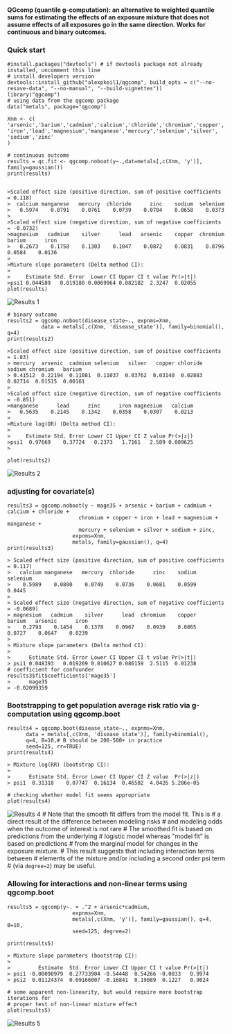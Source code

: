 #### QGcomp (quantile g-computation): an alternative to weighted quantile sums for estimating the effects of an exposure mixture that does not assume effects of all exposures go in the same direction. Works for continuous and binary outcomes.



### Quick start

    #install.packages("devtools") # if devtools package not already installed, uncomment this line
    # install developers version
    devtools::install_github("alexpkeil1/qgcomp", build_opts = c("--no-resave-data", "--no-manual", "--build-vignettes"))
    library("qgcomp")
    # using data from the qgcomp package
    data("metals", package="qgcomp")
    
    Xnm <- c(
    'arsenic','barium','cadmium','calcium','chloride','chromium','copper',
    'iron','lead','magnesium','manganese','mercury','selenium','silver',
    'sodium','zinc'
    )
    
    # continuous outcome
    results = qc.fit <- qgcomp.noboot(y~.,dat=metals[,c(Xnm, 'y')], family=gaussian())
    print(results)

    
    >Scaled effect size (positive direction, sum of positive coefficients = 0.118)
    >  calcium manganese   mercury  chloride      zinc    sodium  selenium 
    >   0.5974    0.0791    0.0761    0.0739    0.0704    0.0658    0.0373 
    >
    >Scaled effect size (negative direction, sum of negative coefficients = -0.0732)
    >magnesium   cadmium    silver      lead   arsenic    copper  chromium    barium      iron 
    >   0.2673    0.1758    0.1303    0.1047    0.0872    0.0831    0.0796    0.0584    0.0136 
    >
    >Mixture slope parameters (Delta method CI):
    >
    >     Estimate Std. Error  Lower CI Upper CI t value Pr(>|t|)
    >psi1 0.044589   0.019180 0.0069964 0.082182  2.3247  0.02055    
    plot(results)
![Results 1](inst/fig/res1.png)
    
    # binary outcome
    results2 = qgcomp.noboot(disease_state~., expnms=Xnm, 
               data = metals[,c(Xnm, 'disease_state')], family=binomial(), q=4)
    print(results2)
    
    >Scaled effect size (positive direction, sum of positive coefficients = 1.83)
    > mercury  arsenic  cadmium selenium   silver   copper chloride   sodium chromium   barium 
    > 0.41512  0.22194  0.11081  0.11037  0.03762  0.03140  0.02883  0.02714  0.01515  0.00161 
    >
    >Scaled effect size (negative direction, sum of negative coefficients = -0.851)
    >manganese      lead      zinc      iron magnesium   calcium 
    >   0.5635    0.2145    0.1342    0.0358    0.0307    0.0213 
    >
    >Mixture log(OR) (Delta method CI):
    >
    >     Estimate Std. Error Lower CI Upper CI Z value Pr(>|z|)
    >psi1  0.97669    0.37724   0.2373   1.7161   2.589 0.009625
    >
        
    plot(results2)
![Results 2](inst/fig/res2.png)
    
### adjusting for covariate(s)
    results3 = qgcomp.noboot(y ~ mage35 + arsenic + barium + cadmium + calcium + chloride + 
                           chromium + copper + iron + lead + magnesium + manganese + 
                           mercury + selenium + silver + sodium + zinc,
                         expnms=Xnm,
                         metals, family=gaussian(), q=4)
    print(results3)
    
    > Scaled effect size (positive direction, sum of positive coefficients = 0.117)
    >   calcium manganese   mercury  chloride      zinc    sodium  selenium 
    >    0.5989    0.0800    0.0749    0.0736    0.0681    0.0599    0.0445 
    > 
    > Scaled effect size (negative direction, sum of negative coefficients = -0.0689)
    > magnesium   cadmium    silver      lead  chromium    copper    barium   arsenic      iron 
    >    0.2793    0.1454    0.1378    0.0967    0.0930    0.0865    0.0727    0.0647    0.0239 
    > 
    > Mixture slope parameters (Delta method CI):
    > 
    >      Estimate Std. Error Lower CI Upper CI t value Pr(>|t|)
    > psi1 0.048393   0.019269 0.010627 0.086159  2.5115  0.01238
    # coefficient for confounder
    results3$fit$coefficients['mage35']
    >      mage35 
    > -0.02099359 


### Bootstrapping to get population average risk ratio via g-computation using qgcomp.boot
    results4 = qgcomp.boot(disease_state~., expnms=Xnm, 
          data = metals[,c(Xnm, 'disease_state')], family=binomial(), 
          q=4, B=10,# B should be 200-500+ in practice
          seed=125, rr=TRUE)
    print(results4)
    
    > Mixture log(RR) (bootstrap CI):
    > 
    >      Estimate Std. Error Lower CI Upper CI Z value  Pr(>|z|)
    > psi1  0.31318    0.07747  0.16134  0.46502  4.0426 5.286e-05

    # checking whether model fit seems appropriate 
    plot(results4)
![Results 4](inst/fig/res4.png)
    # Note that the smooth fit differs from the model fit. This is 
    # a direct result of the difference between modeling risks
    # and modeling odds when the outcome of interest is not rare
    # The smoothed fit is based on predictions from the underlying 
    # logistic model whereas "model fit" is based on predictions
    # from the marginal model for changes in the exposure mixture.
    # This result suggests that including interaction terms between
    # elements of the mixture and/or including a second order psi term
    # (via `degree=2`) may be useful.

### Allowing for interactions and non-linear terms using qgcomp.boot

    results5 = qgcomp(y~. + .^2 + arsenic*cadmium,
                         expnms=Xnm,
                         metals[,c(Xnm, 'y')], family=gaussian(), q=4, B=10, 
                         seed=125, degree=2)

    print(results5)
    
    > Mixture slope parameters (bootstrap CI):
    > 
    >         Estimate  Std. Error Lower CI Upper CI t value Pr(>|t|)
    > psi1 -0.00090979  0.27733904 -0.54448  0.54266 -0.0033   0.9974
    > psi2  0.01124374  0.09166007 -0.16841  0.19089  0.1227   0.9024

    # some apparent non-linearity, but would require more bootstrap iterations for
    # proper test of non-linear mixture effect
    plot(results5)
![Results 5](inst/fig/res5.png)

